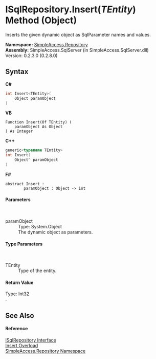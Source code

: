 # ISqlRepository.Insert(*TEntity*) Method (Object)
 

Inserts the given dynamic object as SqlParameter names and values.

**Namespace:**&nbsp;<a href="N_SimpleAccess_Repository">SimpleAccess.Repository</a><br />**Assembly:**&nbsp;SimpleAccess.SqlServer (in SimpleAccess.SqlServer.dll) Version: 0.2.3.0 (0.2.8.0)

## Syntax

**C#**<br />
``` C#
int Insert<TEntity>(
	Object paramObject
)

```

**VB**<br />
``` VB
Function Insert(Of TEntity) ( 
	paramObject As Object
) As Integer
```

**C++**<br />
``` C++
generic<typename TEntity>
int Insert(
	Object^ paramObject
)
```

**F#**<br />
``` F#
abstract Insert : 
        paramObject : Object -> int 

```


#### Parameters
&nbsp;<dl><dt>paramObject</dt><dd>Type: System.Object<br />The dynamic object as parameters.</dd></dl>

#### Type Parameters
&nbsp;<dl><dt>TEntity</dt><dd>Type of the entity.</dd></dl>

#### Return Value
Type: Int32<br />.

## See Also


#### Reference
<a href="T_SimpleAccess_Repository_ISqlRepository">ISqlRepository Interface</a><br /><a href="Overload_SimpleAccess_Repository_ISqlRepository_Insert">Insert Overload</a><br /><a href="N_SimpleAccess_Repository">SimpleAccess.Repository Namespace</a><br />